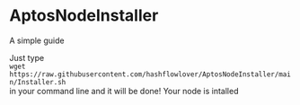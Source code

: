 # AptosNodeInstaller
A simple guide

Just type  
`wget https://raw.githubusercontent.com/hashflowlover/AptosNodeInstaller/main/Installer.sh`  
in your command line and it will be done! Your node is intalled
